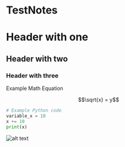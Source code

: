 # TestNotes

# Header with one #

## Header with two ##

### Header with three ###





Example Math Equation
```math
\sqrt{x} = y
```


```python
# Example Python code
variable_x = 10
x += 10
print(x)
```


![alt text](https://github.com/SueHeir/TestNotes/blob/main/Images/image.jpg?raw=true)
